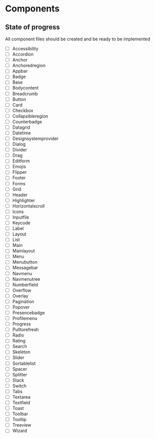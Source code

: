 # Components

## State of progress

All component files should be created and be ready to be implemented

* [ ] Accessibility
* [ ] Accordion
* [ ] Anchor
* [ ] Anchoredregion
* [ ] Appbar
* [ ] Badge
* [ ] Base
* [ ] Bodycontent
* [ ] Breadcrumb
* [ ] Button
* [ ] Card
* [ ] Checkbox
* [ ] Collapsibleregion
* [ ] Counterbadge
* [ ] Datagrid
* [ ] Datetime
* [ ] Designsystemprovider
* [ ] Dialog
* [ ] Divider
* [ ] Drag
* [ ] Editform
* [ ] Emojis
* [ ] Flipper
* [ ] Footer
* [ ] Forms
* [ ] Grid
* [ ] Header
* [ ] Highlighter
* [ ] Horizontalscroll
* [ ] Icons
* [ ] Inputfile
* [ ] Keycode
* [ ] Label
* [ ] Layout
* [ ] List
* [ ] Main
* [ ] Mainlayout
* [ ] Menu
* [ ] Menubutton
* [ ] Messagebar
* [ ] Navmenu
* [ ] Navmenutree
* [ ] Numberfield
* [ ] Overflow
* [ ] Overlay
* [ ] Pagination
* [ ] Popover
* [ ] Presencebadge
* [ ] Profilemenu
* [ ] Progress
* [ ] Pulltorefresh
* [ ] Radio
* [ ] Rating
* [ ] Search
* [ ] Skeleton
* [ ] Slider
* [ ] Sortablelist
* [ ] Spacer
* [ ] Splitter
* [ ] Stack
* [ ] Switch
* [ ] Tabs
* [ ] Textarea
* [ ] Textfield
* [ ] Toast
* [ ] Toolbar
* [ ] Tooltip
* [ ] Treeview
* [ ] Wizard
